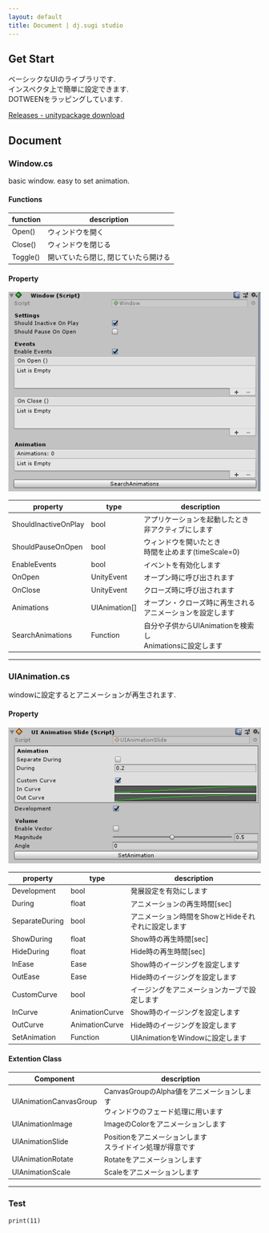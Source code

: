 ```yaml
---
layout: default
title: Document | dj.sugi studio
---
```


## Get Start
ベーシックなUIのライブラリです.  
インスペクタ上で簡単に設定できます.  
DOTWEENをラッピングしています.

[Releases - unitypackage download](https://github.com/sugichan0116/unity-ui-library/releases)


## Document

### Window.cs
basic window. easy to set animation.

#### Functions

|function|description|
|---|---|
|Open()|ウィンドウを開く|
|Close()|ウィンドウを閉じる|
|Toggle()|開いていたら閉じ, 閉じていたら開ける|

#### Property

![inspector](img/window_inspector.png)

|property|type|description|
|---|---|---|
|ShouldInactiveOnPlay|bool|アプリケーションを起動したとき<br>非アクティブにします|
|ShouldPauseOnOpen|bool|ウィンドウを開いたとき<br>時間を止めます(timeScale=0)|
|EnableEvents|bool|イベントを有効化します|
|OnOpen|UnityEvent|オープン時に呼び出されます|
|OnClose|UnityEvent|クローズ時に呼び出されます|
|Animations|UIAnimation[]|オープン・クローズ時に再生される<br>アニメーションを設定します|
|SearchAnimations|Function|自分や子供からUIAnimationを検索し<br>Animationsに設定します|

---

### UIAnimation.cs
windowに設定するとアニメーションが再生されます.

#### Property

![inspector](img/animation_inspector.png)

|property|type|description|
|---|---|---|
|Development|bool|発展設定を有効にします|
|During|float|アニメーションの再生時間[sec]|
|SeparateDuring|bool|アニメーション時間をShowとHideそれぞれに設定します|
|ShowDuring|float|Show時の再生時間[sec]|
|HideDuring|float|Hide時の再生時間[sec]|
|InEase|Ease|Show時のイージングを設定します|
|OutEase|Ease|Hide時のイージングを設定します|
|CustomCurve|bool|イージングをアニメーションカーブで設定します|
|InCurve|AnimationCurve|Show時のイージングを設定します|
|OutCurve|AnimationCurve|Hide時のイージングを設定します|
|SetAnimation|Function|UIAnimationをWindowに設定します|

#### Extention Class

|Component|description|
|---|---|
|UIAnimationCanvasGroup|CanvasGroupのAlpha値をアニメーションします<br>ウィンドウのフェード処理に用います|
|UIAnimationImage|ImageのColorをアニメーションします|
|UIAnimationSlide|Positionをアニメーションします<br>スライドイン処理が得意です|
|UIAnimationRotate|Rotateをアニメーションします|
|UIAnimationScale|Scaleをアニメーションします|



---

### Test

```
print(11)
```
